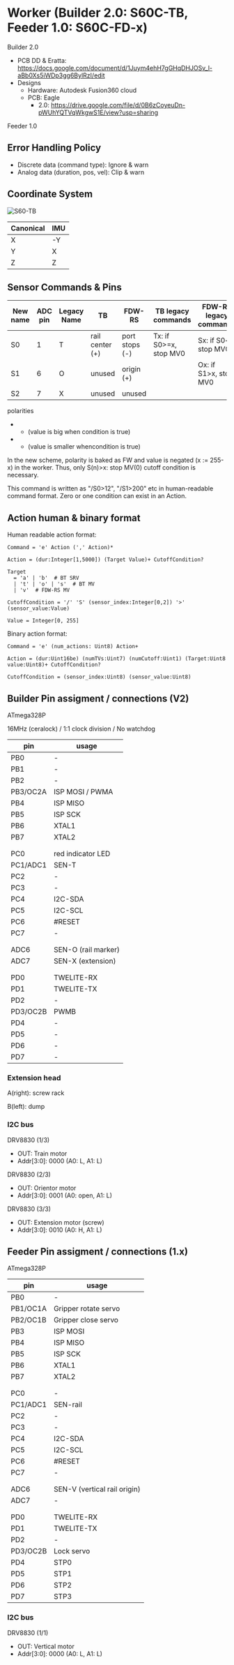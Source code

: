 # Worker (Builder 2.0: S60C-TB, Feeder 1.0: S60C-FD-x)

Builder 2.0
* PCB DD & Eratta: https://docs.google.com/document/d/1Juym4ehH7gGHqDHJOSv_l-aBb0Xs5iWDp3gg6BylRzI/edit
* Designs
  * Hardware: Autodesk Fusion360 cloud
  * PCB: Eagle
    * 2.0: https://drive.google.com/file/d/0B6zCoyeuDn-pWUhYQTVqWkgwS1E/view?usp=sharing

Feeder 1.0

## Error Handling Policy

* Discrete data (command type): Ignore & warn
* Analog data (duration, pos, vel): Clip & warn


## Coordinate System

![S60-TB](https://i.gyazo.com/acf5a1336afa0637301c8abcf6b6cee1.jpg)

|Canonical | IMU |
|--------|-------|
| X      | -Y    |
| Y      | X     |
| Z      | Z     |


## Sensor Commands & Pins

|New name|ADC pin| Legacy Name | TB               | FDW-RS           | TB legacy commands          | FDW-RS legacy commands     |
|--------|-------|-------------|------------------|------------------|-----------------------------|----------------------------|
| S0     | 1     |  T          | rail center (+)  | port stops (-)   | Tx: if S0>=x, stop MV0      | Sx: if S0<x, stop MV0       |
| S1     | 6     |  O          | unused           | origin (+)       |                             | Ox: if S1>x, stop MV0      |
| S2     | 7     |  X          | unused           | unused           |                             |                            |

polarities

* + (value is big when condition is true)
* - (value is smaller whencondition is true)

In the new scheme, polarity is baked as FW and value is negated (x := 255-x) in the worker.
Thus, only S(n)>x: stop MV(0) cutoff condition is necessary.

This command is written as "/S0>12", "/S1>200" etc in human-readable command format.
Zero or one condition can exist in an Action.

## Action human & binary format

Human readable action format:

```
Command = 'e' Action (',' Action)*

Action = (dur:Integer[1,5000]) (Target Value)+ CutoffCondition?

Target
  = 'a' | 'b'  # BT SRV
  | 't' | 'o' | 's'  # BT MV
  | 'v'  # FDW-RS MV

CutoffCondition = '/' 'S' (sensor_index:Integer[0,2]) '>' (sensor_value:Value)

Value = Integer[0, 255]
```

Binary action format:

```
Command = 'e' (num_actions: Uint8) Action+

Action = (dur:Uint16be) (numTVs:Uint7) (numCutoff:Uint1) (Target:Uint8 value:Uint8)+ CutoffCondition?

CutoffCondition = (sensor_index:Uint8) (sensor_value:Uint8)
```


## Builder Pin assigment / connections (V2)
ATmega328P

16MHz (ceralock) / 1:1 clock division / No watchdog

|pin|usage|
|---|---|
|PB0| - |
|PB1| - |
|PB2| - |
|PB3/OC2A| ISP MOSI / PWMA  |
|PB4| ISP MISO  |
|PB5| ISP SCK  |
|PB6| XTAL1  |
|PB7| XTAL2  |
|   |  |
|   |  |
|PC0| red indicator LED  |
|PC1/ADC1| SEN-T  |
|PC2| -  |
|PC3| -  |
|PC4| I2C-SDA  |
|PC5| I2C-SCL  |
|PC6| #RESET  |
|PC7| -  |
|   |  |
|   |  |
|ADC6| SEN-O (rail marker)  |
|ADC7| SEN-X (extension)  |
|   |  |
|   |  |
|PD0| TWELITE-RX  |
|PD1| TWELITE-TX  |
|PD2| -  |
|PD3/OC2B| PWMB  |
|PD4| - |
|PD5| - |
|PD6| - |
|PD7| - |

### Extension head

A(right): screw rack

B(left): dump


### I2C bus

DRV8830 (1/3)

* OUT: Train motor
* Addr[3:0]: 0000 (A0: L, A1: L)

DRV8830 (2/3)

* OUT: Orientor motor
* Addr[3:0]: 0001 (A0: open, A1: L)

DRV8830 (3/3)

* OUT: Extension motor (screw)
* Addr[3:0]: 0010 (A0: H, A1: L)


## Feeder Pin assigment / connections (1.x)
ATmega328P

|pin|usage|
|---|---|
|PB0| - |
|PB1/OC1A| Gripper rotate servo |
|PB2/OC1B| Gripper close servo |
|PB3| ISP MOSI |
|PB4| ISP MISO  |
|PB5| ISP SCK  |
|PB6| XTAL1  |
|PB7| XTAL2  |
|   |  |
|   |  |
|PC0| - |
|PC1/ADC1| SEN-rail  |
|PC2| -  |
|PC3| -  |
|PC4| I2C-SDA  |
|PC5| I2C-SCL  |
|PC6| #RESET  |
|PC7| -  |
|   |  |
|   |  |
|ADC6| SEN-V (vertical rail origin)  |
|ADC7| - |
|   |  |
|   |  |
|PD0| TWELITE-RX  |
|PD1| TWELITE-TX  |
|PD2| -  |
|PD3/OC2B| Lock servo |
|PD4| STP0 |
|PD5| STP1 |
|PD6| STP2 |
|PD7| STP3 |



### I2C bus

DRV8830 (1/1)

* OUT: Vertical motor
* Addr[3:0]: 0000 (A0: L, A1: L)
